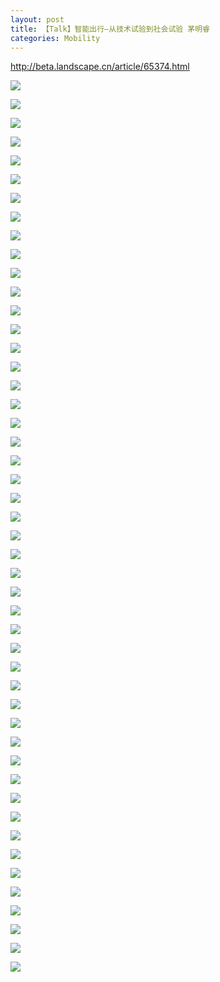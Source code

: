 ```yaml
---
layout: post
title: 【Talk】智能出行—从技术试验到社会试验 茅明睿
categories: Mobility
---
```


http://beta.landscape.cn/article/65374.html

![](/img/2018-11-11-Mingrui-Mao-Talk2-1.jpg)

![](/img/2018-11-11-Mingrui-Mao-Talk2-2.jpg)

![](/img/2018-11-11-Mingrui-Mao-Talk2-3.jpg)

![](/img/2018-11-11-Mingrui-Mao-Talk2-4.jpg)

![](/img/2018-11-11-Mingrui-Mao-Talk2-5.jpg)

![](/img/2018-11-11-Mingrui-Mao-Talk2-6.jpg)

![](/img/2018-11-11-Mingrui-Mao-Talk2-7.jpg)

![](/img/2018-11-11-Mingrui-Mao-Talk2-8.jpg)

![](/img/2018-11-11-Mingrui-Mao-Talk2-9.jpg)

![](/img/2018-11-11-Mingrui-Mao-Talk2-10.jpg)

![](/img/2018-11-11-Mingrui-Mao-Talk2-11.jpg)

![](/img/2018-11-11-Mingrui-Mao-Talk2-12.jpg)

![](/img/2018-11-11-Mingrui-Mao-Talk2-13.jpg)

![](/img/2018-11-11-Mingrui-Mao-Talk2-14.jpg)

![](/img/2018-11-11-Mingrui-Mao-Talk2-15.jpg)

![](/img/2018-11-11-Mingrui-Mao-Talk2-16.jpg)

![](/img/2018-11-11-Mingrui-Mao-Talk2-17.jpg)

![](/img/2018-11-11-Mingrui-Mao-Talk2-18.jpg)

![](/img/2018-11-11-Mingrui-Mao-Talk2-19.jpg)

![](/img/2018-11-11-Mingrui-Mao-Talk2-20.jpg)

![](/img/2018-11-11-Mingrui-Mao-Talk2-21.jpg)

![](/img/2018-11-11-Mingrui-Mao-Talk2-22.jpg)

![](/img/2018-11-11-Mingrui-Mao-Talk2-23.jpg)

![](/img/2018-11-11-Mingrui-Mao-Talk2-24.jpg)

![](/img/2018-11-11-Mingrui-Mao-Talk2-25.jpg)

![](/img/2018-11-11-Mingrui-Mao-Talk2-26.jpg)

![](/img/2018-11-11-Mingrui-Mao-Talk2-27.jpg)

![](/img/2018-11-11-Mingrui-Mao-Talk2-28.jpg)

![](/img/2018-11-11-Mingrui-Mao-Talk2-29.jpg)

![](/img/2018-11-11-Mingrui-Mao-Talk2-30.jpg)

![](/img/2018-11-11-Mingrui-Mao-Talk2-31.jpg)

![](/img/2018-11-11-Mingrui-Mao-Talk2-32.jpg)

![](/img/2018-11-11-Mingrui-Mao-Talk2-33.jpg)

![](/img/2018-11-11-Mingrui-Mao-Talk2-34.jpg)

![](/img/2018-11-11-Mingrui-Mao-Talk2-35.jpg)

![](/img/2018-11-11-Mingrui-Mao-Talk2-36.jpg)

![](/img/2018-11-11-Mingrui-Mao-Talk2-37.jpg)

![](/img/2018-11-11-Mingrui-Mao-Talk2-38.jpg)

![](/img/2018-11-11-Mingrui-Mao-Talk2-39.jpg)

![](/img/2018-11-11-Mingrui-Mao-Talk2-40.jpg)

![](/img/2018-11-11-Mingrui-Mao-Talk2-41.jpg)

![](/img/2018-11-11-Mingrui-Mao-Talk2-42.jpg)

![](/img/2018-11-11-Mingrui-Mao-Talk2-43.jpg)

![](/img/2018-11-11-Mingrui-Mao-Talk2-44.jpg)

![](/img/2018-11-11-Mingrui-Mao-Talk2-45.jpg)

![](/img/2018-11-11-Mingrui-Mao-Talk2-46.jpg)

![](/img/2018-11-11-Mingrui-Mao-Talk2-47.jpg)

![](/img/2018-11-11-Mingrui-Mao-Talk2-48.jpg)